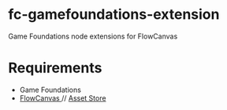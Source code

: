 # fc-gamefoundations-extension
Game Foundations node extensions for FlowCanvas
# Requirements
- Game Foundations
- [ FlowCanvas ](https://flowcanvas.paradoxnotion.com) // [Asset Store](https://assetstore.unity.com/packages/tools/visual-scripting/flowcanvas-33903?aid=1011l9enW)
 
